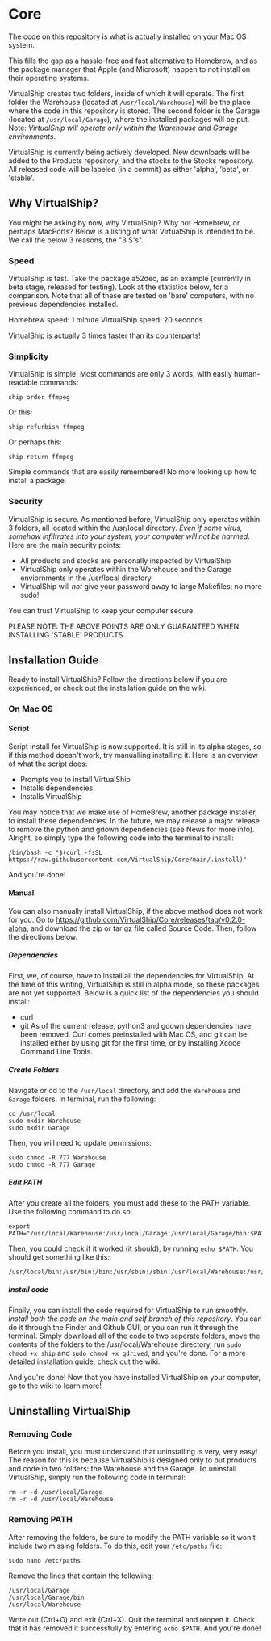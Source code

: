 # Core
The code on this repository is what is actually installed on your Mac OS system. 

This fills the gap as a hassle-free and fast alternative to Homebrew, and as the package manager that Apple (and Microsoft) happen to not install on their operating systems.

VirtualShip creates two folders, inside of which it will operate. The first folder the Warehouse (located at ```/usr/local/Warehouse```) will be the place where the code in this repository is stored. The second folder is the Garage (located at ```/usr/local/Garage```), where the installed packages will be put. Note: _VirtualShip will operate only within the Warehouse and Garage environments_.

VirtualShip is currently being actively developed. New downloads will be added to the Products repository, and the stocks to the Stocks repository. All released code will be labeled (in a commit) as either 'alpha', 'beta', or 'stable'.

## Why VirtualShip?
You might be asking by now, why VirtualShip? Why not Homebrew, or perhaps MacPorts? Below is a listing of what VirtualShip is intended to be. We call the below 3 reasons, the "3 S's".
### Speed
VirtualShip is fast. Take the package a52dec, as an example (currently in beta stage, released for testing). Look at the statistics below, for a comparison. Note that all of these are tested on 'bare' computers, with no previous dependencies installed.

Homebrew speed: 1 minute
VirtualShip speed: 20 seconds

VirtualShip is actually 3 times faster than its counterparts!
### Simplicity
VirtualShip is simple. Most commands are only 3 words, with easily human-readable commands:
```
ship order ffmpeg
```

Or this:
```
ship refurbish ffmpeg
```

Or perhaps this:
```
ship return ffmpeg
```

Simple commands that are easily remembered! No more looking up how to install a package.
### Security
VirtualShip is secure. As mentioned before, VirtualShip only operates within 3 folders, all located within the /usr/local directory. _Even if some virus, somehow infiltrates into your system, your computer will not be harmed_. Here are the main security points:

* All products and stocks are personally inspected by VirtualShip
* VirtualShip only operates within the Warehouse and the Garage enviornments in the /usr/local directory
* VirtualShip will _not_ give your password away to large Makefiles: no more sudo!

You can trust VirtualShip to keep your computer secure.

PLEASE NOTE: THE ABOVE POINTS ARE ONLY GUARANTEED WHEN INSTALLING 'STABLE' PRODUCTS

## Installation Guide
Ready to install VirtualShip? Follow the directions below if you are experienced, or check out the installation guide on the wiki.
### On Mac OS
#### Script
Script install for VirtualShip is now supported. It is still in its alpha stages, so if this method doesn't work, try manualling installing it. Here is an overview of what the script does:
* Prompts you to install VirtualShip
* Installs dependencies
* Installs VirtualShip

You may notice that we make use of HomeBrew, another package installer, to install these dependencies. In the future, we may release a major release to remove the python and gdown dependencies (see News for more info). Alright, so simply type the following code into the terminal to install:
```
/bin/bash -c "$(curl -fsSL https://raw.githubusercontent.com/VirtualShip/Core/main/.install)"
```
And you're done!
#### Manual
You can also manually install VirtualShip, if the above method does not work for you. Go to https://github.com/VirtualShip/Core/releases/tag/v0.2.0-alpha, and download the zip or tar gz file called Source Code. Then, follow the directions below.
##### Dependencies
First, we, of course, have to install all the dependencies for VirtualShip. At the time of this writing, VirtualShip is still in alpha mode, so these packages are not yet supported. Below is a quick list of the dependencies you should install:
* curl
* git
As of the current release, python3 and gdown dependencies have been removed. Curl comes preinstalled with Mac OS, and git can be installed either by using git for the first time, or by installing Xcode Command Line Tools.

##### Create Folders
Navigate or cd to the ```/usr/local``` directory, and add the ```Warehouse``` and ```Garage``` folders. In terminal, run the following:
```
cd /usr/local
sudo mkdir Warehouse
sudo mkdir Garage
```
Then, you will need to update permissions:
```
sudo chmod -R 777 Warehouse
sudo chmod -R 777 Garage
```
##### Edit PATH
After you create all the folders, you must add these to the PATH variable. Use the following command to do so:
```
export PATH="/usr/local/Warehouse:/usr/local/Garage:/usr/local/Garage/bin:$PATH"
```
Then, you could check if it worked (it should), by running ```echo $PATH```. You should get something like this:
```
/usr/local/bin:/usr/bin:/bin:/usr/sbin:/sbin:/usr/local/Warehouse:/usr/local/Garage:/usr/local/Garage/bin:usr/local/:/Library/Apple/usr/bin
```

##### Install code
Finally, you can install the code required for VirtualShip to run smoothly. _Install both the code on the main and self branch of this repository_. You can do it through the Finder and Github GUI, or you can run it through the terminal. Simply download all of the code to two seperate folders, move the contents of the folders to the /usr/local/Warehouse directory, run ```sudo chmod +x ship``` and ```sudo chmod +x gdrived```, and you're done. For a more detailed installation guide, check out the wiki.

And you're done! Now that you have installed VirtualShip on your computer, go to the wiki to learn more!

## Uninstalling VirtualShip
### Removing Code
Before you install, you must understand that uninstalling is very, very easy! The reason for this is because VirtualShip is designed only to put products and code in two folders: the Warehouse and the Garage. To uninstall VirtualShip, simply run the following code in terminal:
```
rm -r -d /usr/local/Garage
rm -r -d /usr/local/Warehouse
```
### Removing PATH
After removing the folders, be sure to modify the PATH variable so it won't include two missing folders. To do this, edit your ```/etc/paths``` file:
```
sudo nano /etc/paths
```
Remove the lines that contain the following:
```
/usr/local/Garage
/usr/local/Garage/bin
/usr/local/Warehouse
```
Write out (Ctrl+O) and exit (Ctrl+X). Quit the terminal and reopen it. Check that it has removed it successfully by entering ```echo $PATH```. And you're done!
